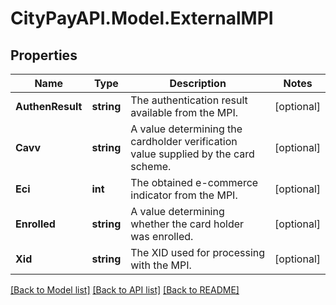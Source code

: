 # CityPayAPI.Model.ExternalMPI

## Properties

Name | Type | Description | Notes
------------ | ------------- | ------------- | -------------
**AuthenResult** | **string** | The authentication result available from the MPI. | [optional] 
**Cavv** | **string** | A value determining the cardholder verification value supplied by the card scheme. | [optional] 
**Eci** | **int** | The obtained e-commerce indicator from the MPI. | [optional] 
**Enrolled** | **string** | A value determining whether the card holder was enrolled. | [optional] 
**Xid** | **string** | The XID used for processing with the MPI. | [optional] 

[[Back to Model list]](../README.md#documentation-for-models) [[Back to API list]](../README.md#documentation-for-api-endpoints) [[Back to README]](../README.md)

